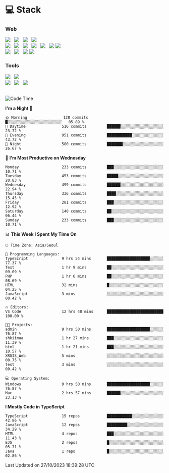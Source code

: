 <h1>💻 Stack</h1>
<div>
 <h3>Web</h3>
 <!-- badge : https://shields.io/ -->
 <!-- icon : https://simpleicons.org/?q=Get -->
 <img src="https://img.shields.io/badge/HTML5-e74c3c?style=flat-square&logo=HTML5&logoColor=white"/> &nbsp 
 <img src="https://img.shields.io/badge/CSS3-0A84FF?style=flat-square&logo=CSS3&logoColor=white"/> &nbsp 
 <img src="https://img.shields.io/badge/JavaScript-FFCD11?style=flat-square&logo=JavaScript&logoColor=white"/> &nbsp 
 <img src="https://img.shields.io/badge/TypeScript-3075C0?style=flat-square&logo=TypeScript&logoColor=white"/>
 <br/>
 <img src="https://img.shields.io/badge/Next-000000?style=flat-square&logo=nextdotjs&logoColor=white"/> &nbsp 
 <img src="https://img.shields.io/badge/React-00BCF6?style=flat-square&logo=React&logoColor=white"/> &nbsp 
 <img src="https://img.shields.io/badge/Redux-764ABC?style=flat-square&logo=Redux&logoColor=white"/> &nbsp
 <img src="https://img.shields.io/badge/Recoil-3578E5?style=flat-square&logo=recoil&logoColor=white"/> &nbsp
 <img src="https://img.shields.io/badge/React-Query-FF4154?style=flat-square&logo=reactquery&logoColor=white"/> &nbsp 
 <img src="https://img.shields.io/badge/styled%2Dcomponents-DB7093?style=flat-square&logo=styled%2Dcomponents&logoColor=white"/>
 <img src="https://img.shields.io/badge/CSS Modules-000000?style=flat-square&logo=CSS Modules&logoColor=white"/> &nbsp 
 <br/>
 <img src="https://img.shields.io/badge/Node-339933?style=flat-square&logo=Node.js&logoColor=white"/> &nbsp 
 <img src="https://img.shields.io/badge/Express-000000?style=flat-square&logo=Express&logoColor=white"/> &nbsp 
 <img src="https://img.shields.io/badge/MongoDB-47A248?style=flat-square&logo=MongoDB&logoColor=white"/>
 <img src="https://img.shields.io/badge/MariaDB-003545?style=flat-square&logo=mariadb&logoColor=white"/>
 
 <h3>Tools</h3>
 <img src="https://img.shields.io/badge/Visual Studio Code-007ACC?style=flat-square&logo=Visual Studio Code&logoColor=white"/> &nbsp 
 <img src="https://img.shields.io/badge/Postman-FF6C37?style=flat-square&logo=Postman&logoColor=white"/> &nbsp
 <br>
 <img src="https://img.shields.io/badge/Adobe Photoshop-31A8FF?style=flat-square&logo=Adobe Photoshop&logoColor=white"/> &nbsp 
 <img src="https://img.shields.io/badge/Adobe Illustrator-FF9A00?style=flat-square&logo=Adobe Illustrator&logoColor=white"/> &nbsp 
 <img src="https://img.shields.io/badge/Figma-F24E1E?style=flat-square&logo=Figma&logoColor=white"/> &nbsp
</div>

<br>

<!--START_SECTION:waka-->
![Code Time](http://img.shields.io/badge/Code%20Time-595%20hrs%2035%20mins-blue)

**I'm a Night 🦉** 

```text
🌞 Morning                128 commits         █░░░░░░░░░░░░░░░░░░░░░░░░   05.89 % 
🌆 Daytime                516 commits         ██████░░░░░░░░░░░░░░░░░░░   23.72 % 
🌃 Evening                951 commits         ███████████░░░░░░░░░░░░░░   43.72 % 
🌙 Night                  580 commits         ███████░░░░░░░░░░░░░░░░░░   26.67 % 
```
📅 **I'm Most Productive on Wednesday** 

```text
Monday                   233 commits         ███░░░░░░░░░░░░░░░░░░░░░░   10.71 % 
Tuesday                  453 commits         █████░░░░░░░░░░░░░░░░░░░░   20.83 % 
Wednesday                499 commits         ██████░░░░░░░░░░░░░░░░░░░   22.94 % 
Thursday                 336 commits         ████░░░░░░░░░░░░░░░░░░░░░   15.45 % 
Friday                   281 commits         ███░░░░░░░░░░░░░░░░░░░░░░   12.92 % 
Saturday                 140 commits         ██░░░░░░░░░░░░░░░░░░░░░░░   06.44 % 
Sunday                   233 commits         ███░░░░░░░░░░░░░░░░░░░░░░   10.71 % 
```


📊 **This Week I Spent My Time On** 

```text
🕑︎ Time Zone: Asia/Seoul

💬 Programming Languages: 
TypeScript               9 hrs 54 mins       ███████████████████░░░░░░   77.37 % 
Text                     1 hr 9 mins         ██░░░░░░░░░░░░░░░░░░░░░░░   09.09 % 
PHP                      1 hr 6 mins         ██░░░░░░░░░░░░░░░░░░░░░░░   08.69 % 
HTML                     32 mins             █░░░░░░░░░░░░░░░░░░░░░░░░   04.25 % 
JavaScript               3 mins              ░░░░░░░░░░░░░░░░░░░░░░░░░   00.42 % 

🔥 Editors: 
VS Code                  12 hrs 48 mins      █████████████████████████   100.00 % 

🐱‍💻 Projects: 
admin                    9 hrs 50 mins       ███████████████████░░░░░░   76.87 % 
shkiimaa                 1 hr 27 mins        ███░░░░░░░░░░░░░░░░░░░░░░   11.39 % 
html                     1 hr 21 mins        ███░░░░░░░░░░░░░░░░░░░░░░   10.57 % 
XRGIS_Web                5 mins              ░░░░░░░░░░░░░░░░░░░░░░░░░   00.75 % 
test                     3 mins              ░░░░░░░░░░░░░░░░░░░░░░░░░   00.42 % 

💻 Operating System: 
Windows                  9 hrs 50 mins       ███████████████████░░░░░░   76.87 % 
Mac                      2 hrs 57 mins       ██████░░░░░░░░░░░░░░░░░░░   23.13 % 
```

**I Mostly Code in TypeScript** 

```text
TypeScript               15 repos            ███████████░░░░░░░░░░░░░░   42.86 % 
JavaScript               12 repos            █████████░░░░░░░░░░░░░░░░   34.29 % 
HTML                     4 repos             ███░░░░░░░░░░░░░░░░░░░░░░   11.43 % 
EJS                      2 repos             █░░░░░░░░░░░░░░░░░░░░░░░░   05.71 % 
Java                     1 repo              █░░░░░░░░░░░░░░░░░░░░░░░░   02.86 % 
```




 Last Updated on 27/10/2023 18:39:28 UTC
<!--END_SECTION:waka-->
